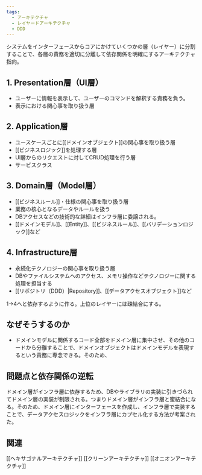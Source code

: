 ```yaml
---
tags:
  - アーキテクチャ
  - レイヤードアーキテクチャ
  - DDD
---
```

システムをインターフェースからコアにかけていくつかの層（レイヤー）に分割することで、各層の責務を適切に分離して依存関係を明確にするアーキテクチャ指向。
## 1. Presentation層（UI層）
- ユーザーに情報を表示して、ユーザーのコマンドを解釈する責務を負う。
- 表示における関心事を取り扱う層
## 2. Application層
- ユースケースごとに[[ドメインオブジェクト]]の関心事を取り扱う層
- [[ビジネスロジック]]を処理する層
- UI層からのリクエストに対してCRUD処理を行う層
- サービスクラス
## 3. Domain層（Model層）
- [[ビジネスルール]]・仕様の関心事を取り扱う層
- 業務の核心となるデータやルールを扱う
- DBアクセスなどの技術的な詳細はインフラ層に委譲される。
- [[ドメインモデル]]、[[Entity]]、[[ビジネスルール]]、[[バリデーションロジック]]など
## 4. Infrastructure層
- 永続化テクノロジーの関心事を取り扱う層
- DBやファイルシステムへのアクセス、メモリ操作などテクノロジーに関する処理を担当する
- [[リポジトリ（DDD）|Repository]]、[[データアクセスオブジェクト]]など

1→4へと依存するように作る。上位のレイヤーには疎結合にする。
## なぜそうするのか
- ドメインモデルに関係するコード全部をドメイン層に集中させ、その他のコードから分離することで、ドメインオブジェクトはドメインモデルを表現するという責務に専念できる。そのため、

## 問題点と依存関係の逆転
ドメイン層がインフラ層に依存するため、DBやライブラリの実装に引きづられてドメイン層の実装が制限される。つまりドメイン層がインフラ層と蜜結合になる。そのため、ドメイン層にインターフェースを作成し、インフラ層で実装することで、データアクセスロジックをインフラ層にカプセル化する方法が考案された。
## 関連
[[ヘキサゴナルアーキテクチャ]]
[[クリーンアーキテクチャ]]
[[オニオンアーキテクチャ]]
